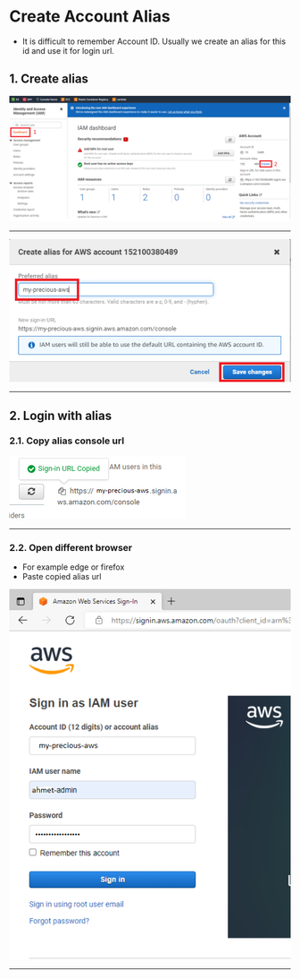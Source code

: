 # Create Account Alias

- It is difficult to remember Account ID. Usually we create an alias for this id and use it for login url.

## 1. Create alias

![](images/17_create_account_alias.png)

------------------------

![](images/18_preferred_alias.png)

----------------------

## 2. Login with alias

### 2.1. Copy alias console url

![](images/19_copy_alias_console_url.png)

-----------------------

### 2.2. Open different browser
- For example edge or firefox
- Paste copied alias url

![](images/20_alias_login_page.png)

-------------------------
